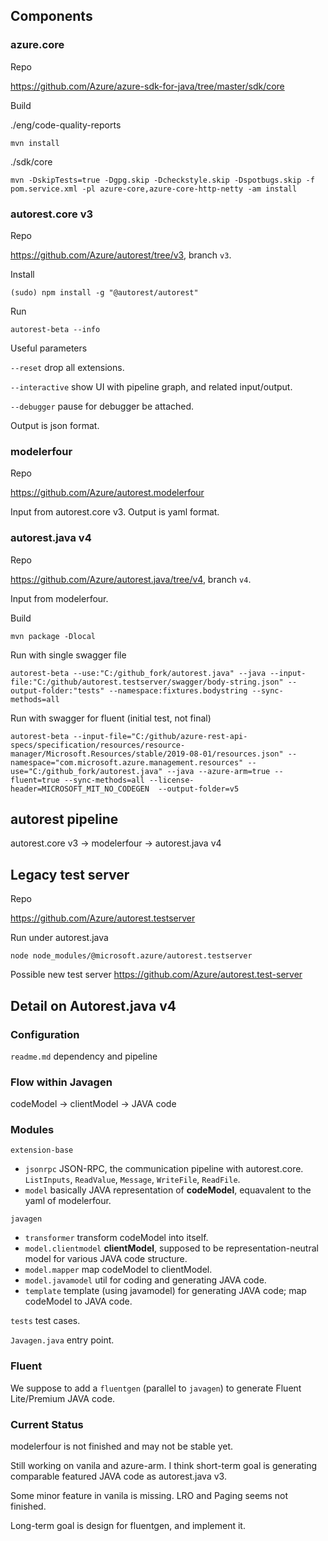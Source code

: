 ## Components ##

### azure.core ###

Repo

https://github.com/Azure/azure-sdk-for-java/tree/master/sdk/core

Build

./eng/code-quality-reports

`mvn install`

./sdk/core

`mvn -DskipTests=true -Dgpg.skip -Dcheckstyle.skip -Dspotbugs.skip -f pom.service.xml -pl azure-core,azure-core-http-netty -am install`

### autorest.core v3 ###

Repo

https://github.com/Azure/autorest/tree/v3, branch `v3`.

Install

`(sudo) npm install -g "@autorest/autorest"`

Run

`autorest-beta --info`

Useful parameters

`--reset` drop all extensions.

`--interactive` show UI with pipeline graph, and related input/output.

`--debugger` pause for debugger be attached.

Output is json format.

### modelerfour ###

Repo

https://github.com/Azure/autorest.modelerfour

Input from autorest.core v3. Output is yaml format.

### autorest.java v4 ###

Repo

https://github.com/Azure/autorest.java/tree/v4, branch `v4`.

Input from modelerfour.

Build

`mvn package -Dlocal`

Run with single swagger file

`autorest-beta --use:"C:/github_fork/autorest.java" --java --input-file:"C:/github/autorest.testserver/swagger/body-string.json" --output-folder:"tests" --namespace:fixtures.bodystring --sync-methods=all`

Run with swagger for fluent (initial test, not final)

`autorest-beta --input-file="C:/github/azure-rest-api-specs/specification/resources/resource-manager/Microsoft.Resources/stable/2019-08-01/resources.json" --namespace="com.microsoft.azure.management.resources" --use="C:/github_fork/autorest.java" --java --azure-arm=true --fluent=true --sync-methods=all --license-header=MICROSOFT_MIT_NO_CODEGEN  --output-folder=v5`

## autorest pipeline ##

autorest.core v3 -> modelerfour -> autorest.java v4

## Legacy test server ##

Repo

https://github.com/Azure/autorest.testserver

Run under autorest.java

`node node_modules/@microsoft.azure/autorest.testserver`

Possible new test server https://github.com/Azure/autorest.test-server

## Detail on Autorest.java v4 ##

### Configuration ###

`readme.md` dependency and pipeline

### Flow within Javagen ###

codeModel -> clientModel -> JAVA code

### Modules ###

`extension-base`
- `jsonrpc` JSON-RPC, the communication pipeline with autorest.core. `ListInputs`, `ReadValue`, `Message`, `WriteFile`, `ReadFile`.
- `model` basically JAVA representation of **codeModel**, equavalent to the yaml of modelerfour.

`javagen`
- `transformer` transform codeModel into itself.
- `model.clientmodel` **clientModel**, supposed to be representation-neutral model for various JAVA code structure.
- `model.mapper` map codeModel to clientModel.
- `model.javamodel` util for coding and generating JAVA code.
- `template` template (using javamodel) for generating JAVA code; map codeModel to JAVA code.

`tests` test cases.

`Javagen.java` entry point.

### Fluent ###

We suppose to add a `fluentgen` (parallel to `javagen`) to generate Fluent Lite/Premium JAVA code.

### Current Status ###

modelerfour is not finished and may not be stable yet.

Still working on vanila and azure-arm. I think short-term goal is generating comparable featured JAVA code as autorest.java v3.

Some minor feature in vanila is missing. LRO and Paging seems not finished.

Long-term goal is design for fluentgen, and implement it.
